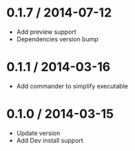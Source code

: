 
0.1.7 / 2014-07-12 
==================
 * Add preview support
 * Dependencies version bump

0.1.1 / 2014-03-16 
==================
 * Add commander to simplify executable

0.1.0 / 2014-03-15 
==================

 * Update version
 * Add Dev install support

